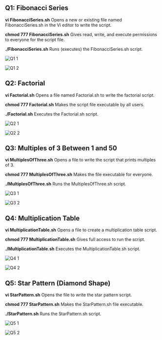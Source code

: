 ## Q1: Fibonacci Series

**vi FibonacciSeries.sh**
Opens a new or existing file named FibonacciSeries.sh in the Vi editor to write the script.

**chmod 777 FibonacciSeries.sh**
Gives read, write, and execute permissions to everyone for the script file.

**./FibonacciSeries.sh**
Runs (executes) the FibonacciSeries.sh script.

![Q1 1](https://github.com/user-attachments/assets/c48093cd-1253-4f57-9d2c-36a6eca32481)

![Q1 2](https://github.com/user-attachments/assets/aaf71a48-40a7-44e5-a500-1e97cc3765c1)



## Q2: Factorial

**vi Factorial.sh**
Opens a file named Factorial.sh to write the factorial script.

**chmod 777 Factorial.sh**
Makes the script file executable by all users.

**./Factorial.sh**
Executes the Factorial.sh script.

![Q2 1](https://github.com/user-attachments/assets/6f1a441d-2ac0-48fb-8b38-9ffccce01e75)

![Q2 2](https://github.com/user-attachments/assets/dd5c06a5-a7bb-40d7-987d-faebcb5921a3)



## Q3: Multiples of 3 Between 1 and 50

**vi MultiplesOfThree.sh**
Opens a file to write the script that prints multiples of 3.

**chmod 777 MultiplesOfThree.sh**
Makes the file executable for everyone.

**./MultiplesOfThree.sh**
Runs the MultiplesOfThree.sh script.

![Q3 1](https://github.com/user-attachments/assets/f2efbcc2-ec81-4e22-814d-c2b76933d179)

![Q3 2](https://github.com/user-attachments/assets/d7421252-5269-41df-8e31-483578f22276)



## Q4: Multiplication Table

**vi MultiplicationTable.sh**
Opens a file to create a multiplication table script.

**chmod 777 MultiplicationTable.sh**
Gives full access to run the script.

**./MultiplicationTable.sh**
Executes the MultiplicationTable.sh script.

![Q4 1](https://github.com/user-attachments/assets/c7659834-c4e5-4158-bca4-307906e6f30f)

![Q4 2](https://github.com/user-attachments/assets/357d4e40-4fe9-46cb-a478-c70e212faf49)



## Q5: Star Pattern (Diamond Shape)

**vi StarPattern.sh**
Opens the file to write the star pattern script.

**chmod 777 StarPattern.sh**
Makes the StarPattern.sh file executable.

**./StarPattern.sh**
Runs the StarPattern.sh script.

![Q5 1](https://github.com/user-attachments/assets/6aca3abc-69db-4b0f-95d9-a02ec1d50e49)

![Q5 2](https://github.com/user-attachments/assets/3243362a-9431-4cea-974e-c9b564a8595a)



